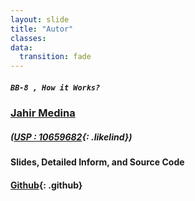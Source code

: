 ```yaml
---
layout: slide
title: "Autor"
classes:
data:
  transition: fade
---
```


##### `BB-8 , How it Works?`

### [Jahir Medina](www.jahirmedina.com)

##### ([USP : 10659682](jahir.medina@usp.br){: .likelind})

#### Slides, Detailed Inform, and Source Code
#### [Github](https://github.com/jahirmedinacs/bb8-rovos){: .github}
